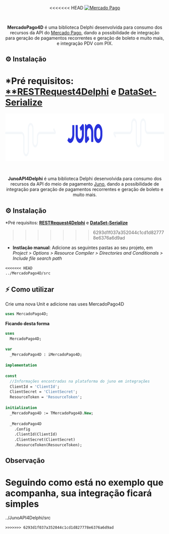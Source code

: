 <p align="center">
<<<<<<< HEAD
  <a href="https://github.com/alepmedeiros/JunoAPI4Delphi/blob/master/imagens/Mercado-Pago.png">
    <img alt="Mercado Pago" height="150" src="https://github.com/alepmedeiros/JunoAPI4Delphi/blob/master/imagens/Mercado-Pago.png">
  </a>  
</p><br>
<p align="center">
  <b>MercadoPago4D</b> é uma biblioteca Delphi desenvolvida para consumo dos recursos da API do <a href="https://www.mercadopago.com.br/">Mercado Pago</a>, dando a possibilidade de integração para geração de pagamentos recorrentes e geração de boleto e muito mais, e integração PDV com PIX.

## ⚙️ Instalação 

*Pré requisitos: [**RESTRequest4Delphi](https://github.com/viniciussanchez/RESTRequest4Delphi) e [**DataSet-Serialize**](https://github.com/viniciussanchez/dataset-serialize)
=======
  <a href="https://github.com/alepmedeiros/JunoAPI4Delphi/blob/master/imagens/logo.png">
    <img alt="Juno" height="150" src="https://github.com/alepmedeiros/JunoAPI4Delphi/blob/master/imagens/logo.png">
  </a>  
</p><br>
<p align="center">
  <b>JunoAPI4Delphi</b> é uma biblioteca Delphi desenvolvida para consumo dos recursos da API do meio de pagamento <a href="https://juno.com.br/">Juno</a>, dando a possibilidade de integração para geração de pagamentos recorrentes e geração de boleto e muito mais.

## ⚙️ Instalação 

*Pré requisitos: [**RESTRequest4Delphi**](https://github.com/viniciussanchez/RESTRequest4Delphi) e [**DataSet-Serialize**](https://github.com/viniciussanchez/dataset-serialize)
>>>>>>> 6293d1f037a352044c1cd1d827778e6376a6d9ad

* **Instlação manual**: Adicione as seguintes pastas ao seu projeto, em *Project > Options > Resource Compiler > Directories and Conditionals > Include file search path*

```
<<<<<<< HEAD
../MercadoPago4D/src
```

## ⚡️ Como utilizar

Crie uma nova Unit e adicione nas uses MercadoPago4D

```pascal
uses MercadoPago4D;
```

**Ficando desta forma**

```pascal
uses
  MercadoPago4D;

var
  _MercadoPago4D : iMercadoPago4D;

implementation

const
  //Informações encontradas na plataforma do juno em integrações
  ClientId = 'ClientId';
  ClientSecret = 'ClientSecret';
  ResourceToken = 'ResourceToken';

initialization
  _MercadoPago4D := TMercadoPago4D.New;

  _MercadoPago4D
    .Config
    .ClientId(ClientId)
    .ClientSecret(ClientSecret)
    .ResourceToken(ResourceToken);
```

## Observação

Seguindo como está no exemplo que acompanha, sua integração ficará simples
=======
../JunoAPI4Delphi/src
```
>>>>>>> 6293d1f037a352044c1cd1d827778e6376a6d9ad
